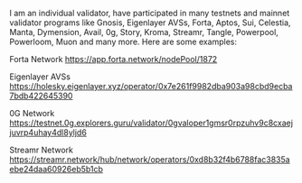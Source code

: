 I am an individual validator, have participated in many testnets and mainnet validator programs like Gnosis, Eigenlayer AVSs, Forta, Aptos, Sui, Celestia, Manta, Dymension, Avail, 0g, Story, Kroma, Streamr, Tangle, Powerpool, Powerloom, Muon and many more. Here are some examples:

Forta Network
https://app.forta.network/nodePool/1872

Eigenlayer AVSs 
https://holesky.eigenlayer.xyz/operator/0x7e261f9982dba903a98cbd9ecba7bdb422645390

0G Network
https://testnet.0g.explorers.guru/validator/0gvaloper1gmsr0rpzuhv9c8cxaejjuvrp4uhay4dl8yljd6

Streamr Network 
https://streamr.network/hub/network/operators/0xd8b32f4b6788fac3835aebe24daa60926eb5b1cb
